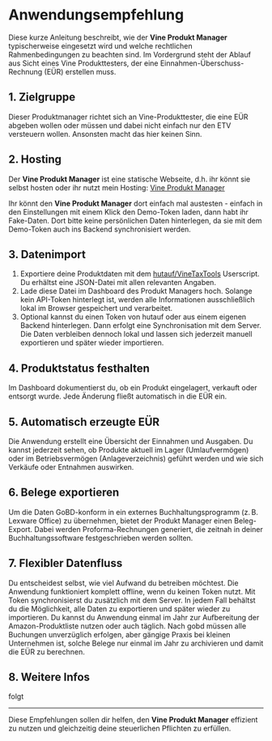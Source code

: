 # Anwendungsempfehlung

Diese kurze Anleitung beschreibt, wie der **Vine Produkt Manager** typischerweise eingesetzt wird und welche rechtlichen Rahmenbedingungen zu beachten sind. Im Vordergrund steht der Ablauf aus Sicht eines Vine Produkttesters, der eine Einnahmen-Überschuss-Rechnung (EÜR) erstellen muss.

## 1. Zielgruppe

Dieser Produktmanager richtet sich an Vine-Produkttester, die eine EÜR abgeben wollen oder müssen und dabei nicht einfach nur den ETV versteuern wollen. Ansonsten macht das hier keinen Sinn.

## 2. Hosting

Der **Vine Produkt Manager** ist eine statische Webseite, d.h. ihr könnt sie selbst hosten oder ihr nutzt mein Hosting: [Vine Produkt Manager](https://hutauf.github.io/vine-produkt-manager)

Ihr könnt den **Vine Produkt Manager** dort einfach mal austesten - einfach in den Einstellungen mit einem Klick den Demo-Token laden, dann habt ihr Fake-Daten. Dort bitte keine persönlichen Daten hinterlegen, da sie mit dem Demo-Token auch ins Backend synchronisiert werden.


## 3. Datenimport

1. Exportiere deine Produktdaten mit dem [hutauf/VineTaxTools](https://github.com/hutauf/VineTaxTools/) Userscript. Du erhältst eine JSON-Datei mit allen relevanten Angaben.
2. Lade diese Datei im Dashboard des Produkt Managers hoch. Solange kein API-Token hinterlegt ist, werden alle Informationen ausschließlich lokal im Browser gespeichert und verarbeitet.
3. Optional kannst du einen Token von hutauf oder aus einem eigenen Backend hinterlegen. Dann erfolgt eine Synchronisation mit dem Server. Die Daten verbleiben dennoch lokal und lassen sich jederzeit manuell exportieren und später wieder importieren.

## 4. Produktstatus festhalten

Im Dashboard dokumentierst du, ob ein Produkt eingelagert, verkauft oder entsorgt wurde. Jede Änderung fließt automatisch in die EÜR ein.

## 5. Automatisch erzeugte EÜR

Die Anwendung erstellt eine Übersicht der Einnahmen und Ausgaben. Du kannst jederzeit sehen, ob Produkte aktuell im Lager (Umlaufvermögen) oder im Betriebsvermögen (Anlageverzeichnis) geführt werden und wie sich Verkäufe oder Entnahmen auswirken.

## 6. Belege exportieren

Um die Daten GoBD-konform in ein externes Buchhaltungsprogramm (z. B. Lexware Office) zu übernehmen, bietet der Produkt Manager einen Beleg-Export. Dabei werden Proforma-Rechnungen generiert, die zeitnah in deiner Buchhaltungssoftware festgeschrieben werden sollten.

## 7. Flexibler Datenfluss

Du entscheidest selbst, wie viel Aufwand du betreiben möchtest. Die Anwendung funktioniert komplett offline, wenn du keinen Token nutzt. Mit Token synchronisierst du zusätzlich mit dem Server. In jedem Fall behältst du die Möglichkeit, alle Daten zu exportieren und später wieder zu importieren. Du kannst du Anwendung einmal im Jahr zur Aufbereitung der Amazon-Produktliste nutzen oder auch täglich. Nach gobd müssen alle Buchungen unverzüglich erfolgen, aber gängige Praxis bei kleinen Unternehmen ist, solche Belege nur einmal im Jahr zu archivieren und damit die EÜR zu berechnen.

## 8. Weitere Infos

folgt

---

Diese Empfehlungen sollen dir helfen, den **Vine Produkt Manager** effizient zu nutzen und gleichzeitig deine steuerlichen Pflichten zu erfüllen.
